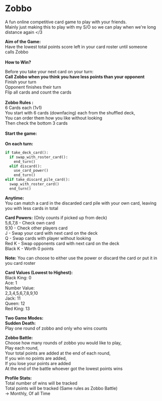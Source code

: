 # Zobbo

A fun online competitive card game to play with your friends.\
Mainly just making this to play with my S/O so we can play when we're long distance again </3

**Aim of the Game:**\
Have the lowest total points score left in your card roster until someone calls Zobbo\
\
**How to Win?**

Before you take your next card on your turn:\
**Call Zobbo when you think you have less points than your opponent**\
Finish your turn\
Opponent finishes their turn \
Flip all cards and count the cards\
\
**Zobbo Rules :**\
6 Cards each (1v1)\
You start with 6 cards (downfacing) each from the shuffled deck,\
You can order them how you like without looking\
Then check the bottom 3 cards\
\
**Start the game:** \
\
**On each turn:**
```py
if take_deck_card():
  if swap_with_roster_card():
    end_turn()
  elif discard():
    use_card_power()
    end_turn()
elif take_discard_pile_card():
  swap_with_roster_card()
  end_turn()
```
**Anytime:**\
You can match a card in the discarded card pile with your own card, leaving you with less cards in total

**Card Powers:** (Only counts if picked up from deck)\
5,6,7,8 - Check own card \
9,10 - Check other players card\
J - Swap your card with next card on the deck\
Q - Swap cards with player without looking\
Red K - Swap opponents card with next card on the deck\
Black K - Worth 0 points

**Note:** You can choose to either use the power or discard the card or put it in you card roster

**Card Values (Lowest to Highest):**\
Black King: 0\
Ace: 1\
Number Value:\
2,3,4,5,6,7,8,9,10\
Jack: 11\
Queen: 12\
Red King: 13

**Two Game Modes:**\
**Sudden Death:**\
Play one round of zobbo and only who wins counts

**Zobbo Battle:**\
Choose how many rounds of zobbo you would like to play,\
Play each round,\
Your total points are added at the end of each round,\
If you win no points are added,\
If you lose your points are added\
At the end of the battle whoever got the lowest points wins

**Profile Stats:**\
Total number of wins will be tracked\
Total points will be tracked (Same rules as Zobbo Battle)\
-> Monthly, Of all Time 
